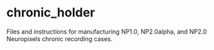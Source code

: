 # chronic_holder
Files and instructions for manufacturing NP1.0, NP2.0alpha, and NP2.0 Neuropixels chronic recording cases.
